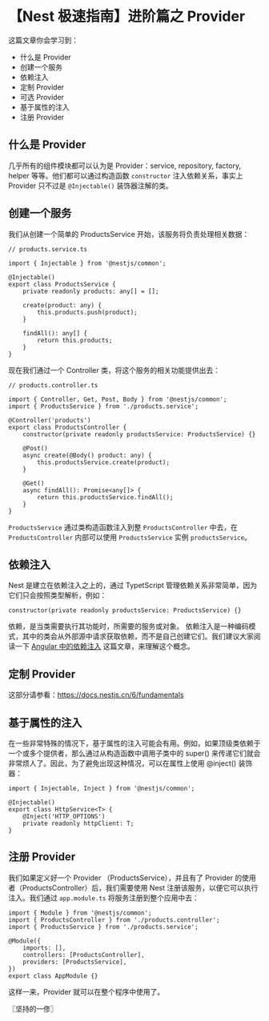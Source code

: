 # 【Nest 极速指南】进阶篇之 Provider
这篇文章你会学习到：

* 什么是 Provider
* 创建一个服务
* 依赖注入
* 定制 Provider
* 可选 Provider
* 基于属性的注入
* 注册 Provider

## 什么是 Provider
几乎所有的组件模块都可以认为是 Provider：service, repository, factory, helper 等等。他们都可以通过构造函数 `constructor` 注入依赖关系，事实上 Provider 只不过是 `@Injectable()` 装饰器注解的类。

## 创建一个服务
我们从创建一个简单的 ProductsService 开始，该服务将负责处理相关数据：

```
// products.service.ts

import { Injectable } from '@nestjs/common';

@Injectable()
export class ProductsService {
    private readonly products: any[] = [];

    create(product: any) {
        this.products.push(product);
    }

    findAll(): any[] {
        return this.products;
    }
}
```

现在我们通过一个 Controller 类，将这个服务的相关功能提供出去：

```
// products.controller.ts

import { Controller, Get, Post, Body } from '@nestjs/common';
import { ProductsService } from './products.service';

@Controller('products')
export class ProductsController {
    constructor(private readonly productsService: ProductsService) {}

    @Post()
    async create(@Body() product: any) {
        this.productsService.create(product);
    }

    @Get()
    async findAll(): Promise<any[]> {
        return this.productsService.findAll();
    }
}
```

`ProductsService` 通过类构造函数注入到整 `ProductsController` 中去，在 `ProductsController` 内部可以使用 `ProductsService` 实例 `productsService`。


## 依赖注入
Nest 是建立在依赖注入之上的，通过 TypetScript 管理依赖关系非常简单，因为它们只会按照类型解析，例如：

```
constructor(private readonly productsService: ProductsService) {}

```

依赖，是当类需要执行其功能时，所需要的服务或对象。 依赖注入是一种编码模式，其中的类会从外部源中请求获取依赖，而不是自己创建它们。我们建议大家阅读一下 [Angular 中的依赖注入](https://angular.cn/guide/dependency-injection) 这篇文章，来理解这个概念。

## 定制 Provider
这部分请参看：https://docs.nestjs.cn/6/fundamentals

## 基于属性的注入
在一些非常特殊的情况下，基于属性的注入可能会有用。例如，如果顶级类依赖于一个或多个提供者，那么通过从构造函数中调用子类中的 super() 来传递它们就会非常烦人了。因此，为了避免出现这种情况，可以在属性上使用 @inject() 装饰器：

```
import { Injectable, Inject } from '@nestjs/common';

@Injectable()
export class HttpService<T> {
    @Inject('HTTP_OPTIONS')
    private readonly httpClient: T;
}
```

## 注册 Provider
我们如果定义好一个 Provider （ProductsService），并且有了 Provider 的使用者（ProductsController）后，我们需要使用 Nest 注册该服务，以便它可以执行注入。我们通过 `app.module.ts` 将服务注册到整个应用中去：

```
import { Module } from '@nestjs/common';
import { ProductsController } from './products.controller';
import { ProductsService } from './products.service';

@Module({
    imports: [],
    controllers: [ProductsController],
    providers: [ProductsService],
})
export class AppModule {}
```

这样一来，Provider 就可以在整个程序中使用了。

〖坚持的一俢〗
